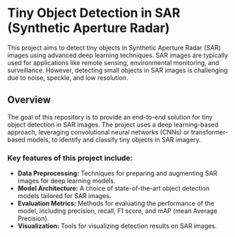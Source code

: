 # Tiny Object Detection in SAR (Synthetic Aperture Radar)

This project aims to detect tiny objects in Synthetic Aperture Radar (SAR) images using advanced deep learning techniques. SAR images are typically used for applications like remote sensing, environmental monitoring, and surveillance. However, detecting small objects in SAR images is challenging due to noise, speckle, and low resolution.

## Overview

The goal of this repository is to provide an end-to-end solution for tiny object detection in SAR images. The project uses a deep learning-based approach, leveraging convolutional neural networks (CNNs) or transformer-based models, to identify and classify tiny objects in SAR imagery.

### Key features of this project include:

- **Data Preprocessing:** Techniques for preparing and augmenting SAR images for deep learning models.
- **Model Architecture:** A choice of state-of-the-art object detection models tailored for SAR images.
- **Evaluation Metrics:** Methods for evaluating the performance of the model, including precision, recall, F1 score, and mAP (mean Average Precision).
- **Visualization:** Tools for visualizing detection results on SAR images.
